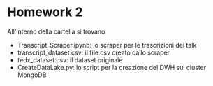 # Homework 2
All'interno della cartella si trovano
* Transcript_Scraper.ipynb: lo scraper per le trascrizioni dei talk
* transcript_dataset.csv: il file csv creato dallo scraper
* tedx_dataset.csv: il dataset originale
* CreateDataLake.py: lo script per la creazione del DWH sul cluster MongoDB

